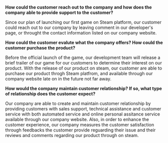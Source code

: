**How could the customer reach out to the company and how does the company able to provide support to the customer?**
  
Since our plan of launching our first game on Steam platform, our customer could reach out to our company by leaving comment in our developer's page, or throught the contact information listed on our company website.

**How could the customer evalute what the company offers? How could the customer purchase the product?**

Before the official launch of the game, our development team will release a brief trailer of our game for our customers to determine their interest on our product. With the release of our product on steam, our customer are able to purchase our product throgh Steam platfrom, and available through our company website late on in the future not far away.

**How would the company maintain customer relationship? If so, what type of relationship does the customer expect?**

Our company are able to create and maintain customer relationship by providing customers with sales support, technical assistance
 and customer service with both automated service and online personal assitance service available through our company website. 
 Also, in order to enhance the customer experience, our company measures the customer satisfaction through feedbacks the customer provide reguarding their issue and their reviews and comments regarding our product through on steam.
